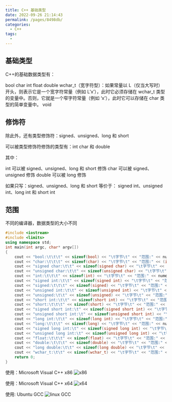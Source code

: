 ```yaml
---
title: C++ 基础类型
date: 2022-09-26 21:14:43
permalink: /pages/8498db/
categories:
  - C++
tags:
  - 
---
```

## 基础类型

C++的基础数据类型有：

bool
char
int
float
double
wchar_t（宽字符型）：如果常量以 L（仅当大写时）开头，则表示它是一个宽字符常量（例如 L’x’），此时它必须存储在 wchar_t 类型的变量中。否则，它就是一个窄字符常量（例如 ‘x’），此时它可以存储在 char 类型的简单变量中。
void

## 修饰符
除此外，还有类型修饰符：signed、unsigned、long 和 short 

<!-- more -->

可以被类型修饰符修饰的类型有：int char 和 double

其中：

int 可以被 signed、unsigned、long 和 short 修饰
char 可以被 signed、unsigned 修饰
double 可以被 long 修饰

如果只写：signed、unsigned、long 和 short
等价于： signed int、unsigned int、long int 和 short int

## 范围
不同的编译器，数据类型的大小不同
```c++
#include <iostream>
#include <limits>
using namespace std;
int main(int argc, char* argv[])
{
    cout << "bool:\t\t\t" << sizeof(bool) << "\t字节\t" << "范围:" << numeric_limits<bool>::min() << "~" << numeric_limits<bool>::max() << endl;
    cout << "char:\t\t\t" << sizeof(char) << "\t字节\t" << "范围:" << (int)numeric_limits<char>::min() << "~" << (int)numeric_limits<char>::max() << endl;
    cout << "signed char:\t\t" << sizeof(signed char) << "\t字节\t" << "范围:" << (int)numeric_limits<signed char>::min() << "~" << (int)numeric_limits<signed char>::max() << endl;
    cout << "unsigned char:\t\t" << sizeof(unsigned char) << "\t字节\t" << "范围:" << (int)numeric_limits<unsigned char>::min() << "~" << (int)numeric_limits<unsigned char>::max() << endl;
    cout << "int:\t\t\t" << sizeof(int) << "\t字节\t" << "范围:" << numeric_limits<int>::min() << "~" << numeric_limits<int>::max() << endl;
    cout << "signed int:\t\t" << sizeof(signed int) << "\t字节\t" << "范围:" << numeric_limits<signed int>::min() << "~" << numeric_limits<signed int>::max() << endl;
    cout << "signed:\t\t\t" << sizeof(signed) << "\t字节\t" << "范围:" << numeric_limits<signed>::min() << "~" << numeric_limits<signed>::max() << endl;
    cout << "unsigned int:\t\t" << sizeof(unsigned int) << "\t字节\t" << "范围:" << numeric_limits<unsigned int>::min() << "~" << numeric_limits<unsigned int>::max() << endl;
    cout << "unsigned:\t\t" << sizeof(unsigned) << "\t字节\t" << "范围:" << numeric_limits<unsigned>::min() << "~" << numeric_limits<unsigned>::max() << endl;
    cout << "short int:\t\t" << sizeof(short int) << "\t字节\t" << "范围:" << numeric_limits<short int>::min() << "~" << numeric_limits<short int>::max() << endl;
    cout << "short:\t\t\t" << sizeof(short) << "\t字节\t" << "范围:" << numeric_limits<short>::min() << "~" << numeric_limits<short>::max() << endl;
    cout << "signed short int:\t" << sizeof(signed short int) << "\t字节\t" << "范围:" << numeric_limits<signed short int>::min() << "~" << numeric_limits<signed short int>::max() << endl;
    cout << "unsigned short int:\t" << sizeof(unsigned short int) << "\t字节\t" << "范围:" << numeric_limits<unsigned short int>::min() << "~" << numeric_limits<unsigned short int>::max() << endl;
    cout << "long int:\t\t" << sizeof(long int) << "\t字节\t" << "范围:" << numeric_limits<long int>::min() << "~" << numeric_limits<long int>::max() << endl;
    cout << "long:\t\t\t" << sizeof(long) << "\t字节\t" << "范围:" << numeric_limits<long>::min() << "~" << numeric_limits<long>::max() << endl;
    cout << "signed long int:\t" << sizeof(signed long int) << "\t字节\t" << "范围:" << numeric_limits<signed long int>::min() << "~" << numeric_limits<unsigned long int>::max() << endl;
    cout << "unsigned long int:\t" << sizeof(unsigned long int) << "\t字节\t" << "范围:" << numeric_limits<unsigned long int>::min() << "~" << numeric_limits<unsigned long int>::max() << endl;
    cout << "float:\t\t\t" << sizeof(float) << "\t字节\t" << "范围:" << numeric_limits<float>::min() << "~" << numeric_limits<float>::max() << endl;
    cout << "double:\t\t\t" << sizeof(double) << "\t字节\t" << "范围:" << numeric_limits<double>::min() << "~" << numeric_limits<double>::max() << endl;
    cout << "long double:\t\t" << sizeof(long double) << "\t字节\t" << "范围:" << numeric_limits<long double>::min() << "~" << numeric_limits<long double>::max() << endl;
    cout << "wchar_t:\t\t" << sizeof(wchar_t) << "\t字节\t" << "范围:" << numeric_limits<wchar_t>::min() << "~" << numeric_limits<wchar_t>::max() << endl;
	return 0;
}
```

使用：Microsoft Visual C++ x86 
![x86](https://cdn.jsdelivr.net/gh/su-dd/cdn/博客/202209272111396.png)

使用：Microsoft Visual C++ x64 
![x64 ](https://cdn.jsdelivr.net/gh/su-dd/cdn/博客/202209272112878.png)

使用: Ubuntu GCC
![linux GCC](https://cdn.jsdelivr.net/gh/su-dd/cdn/博客/202209272130447.png)